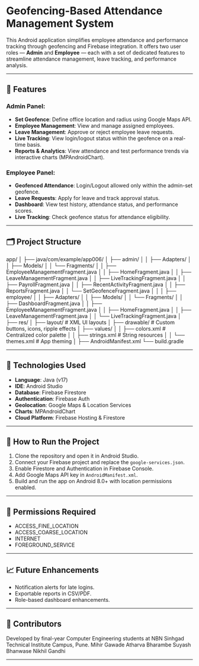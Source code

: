 # Geofencing-Based Attendance Management System

This Android application simplifies employee attendance and performance tracking through geofencing and Firebase integration. It offers two user roles — **Admin** and **Employee** — each with a set of dedicated features to streamline attendance management, leave tracking, and performance analysis.

---

## 📱 Features

### Admin Panel:
- **Set Geofence**: Define office location and radius using Google Maps API.
- **Employee Management**: View and manage assigned employees.
- **Leave Management**: Approve or reject employee leave requests.
- **Live Tracking**: View login/logout status within the geofence on a real-time basis.
- **Reports & Analytics**: View attendance and test performance trends via interactive charts (MPAndroidChart).


### Employee Panel:
- **Geofenced Attendance**: Login/Logout allowed only within the admin-set geofence.
- **Leave Requests**: Apply for leave and track approval status.
- **Dashboard**: View test history, attendance status, and performance scores.
- **Live Tracking**: Check geofence status for attendance eligibility.

---

## 🗂️ Project Structure
app/
│
├── java/com/example/app006/
│ ├── admin/
│ │ ├── Adapters/
│ │ ├── Models/
│ │ └── Fragments/
│ │ ├── EmployeeManagementFragment.java
│ │ ├── HomeFragment.java
│ │ ├── LeaveManagementFragment.java
│ │ ├── LiveTrackingFragment.java
│ │ ├── PayrollFragment.java
│ │ ├── RecentActivityFragment.java
│ │ ├── ReportsFragment.java
│ │ └── SetGeofenceFragment.java
│ │
│ ├── employee/
│ │ ├── Adapters/
│ │ ├── Models/
│ │ └── Fragments/
│ │ ├── DashboardFragment.java
│ │ ├── EmployeeManagementFragment.java
│ │ ├── HomeFragment.java
│ │ ├── LeaveManagementFragment.java
│ │ └── LiveTrackingFragment.java
│
├── res/
│ ├── layout/ # XML UI layouts
│ ├── drawable/ # Custom buttons, icons, ripple effects
│ ├── values/
│ │ ├── colors.xml # Centralized color palette
│ │ ├── strings.xml # String resources
│ │ └── themes.xml # App theming
│
├── AndroidManifest.xml
└── build.gradle



---

## 🔧 Technologies Used

- **Language**: Java (v17)
- **IDE**: Android Studio
- **Database**: Firebase Firestore
- **Authentication**: Firebase Auth
- **Geolocation**: Google Maps & Location Services
- **Charts**: MPAndroidChart
- **Cloud Platform**: Firebase Hosting & Firestore

---

## 🚀 How to Run the Project

1. Clone the repository and open it in Android Studio.
2. Connect your Firebase project and replace the `google-services.json`.
3. Enable Firestore and Authentication in Firebase Console.
4. Add Google Maps API key in `AndroidManifest.xml`.
5. Build and run the app on Android 8.0+ with location permissions enabled.

---

## 📌 Permissions Required

- ACCESS_FINE_LOCATION
- ACCESS_COARSE_LOCATION
- INTERNET
- FOREGROUND_SERVICE

---

## 📈 Future Enhancements

- Notification alerts for late logins.
- Exportable reports in CSV/PDF.
- Role-based dashboard enhancements.

---

## 🤝 Contributors

Developed by final-year Computer Engineering students at NBN Sinhgad Technical Institute Campus, Pune.
Mihir Gawade
Atharva Bharambe
Suyash Bhanwase
Nikhil Gandhi


---